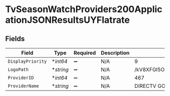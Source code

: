 # TvSeasonWatchProviders200ApplicationJSONResultsUYFlatrate


## Fields

| Field                            | Type                             | Required                         | Description                      | Example                          |
| -------------------------------- | -------------------------------- | -------------------------------- | -------------------------------- | -------------------------------- |
| `DisplayPriority`                | **int64*                         | :heavy_minus_sign:               | N/A                              | 9                                |
| `LogoPath`                       | **string*                        | :heavy_minus_sign:               | N/A                              | /kV8XFGI5OLJKl72dI8DtnKplfFr.jpg |
| `ProviderID`                     | **int64*                         | :heavy_minus_sign:               | N/A                              | 467                              |
| `ProviderName`                   | **string*                        | :heavy_minus_sign:               | N/A                              | DIRECTV GO                       |